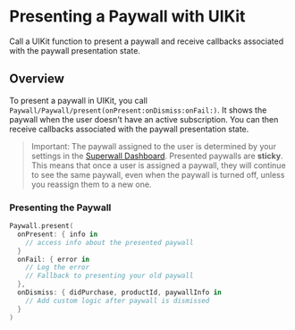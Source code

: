 # Presenting a Paywall with UIKit

Call a UIKit function to present a paywall and receive callbacks associated with the paywall presentation state.

## Overview

To present a paywall in UIKit, you call ``Paywall/Paywall/present(onPresent:onDismiss:onFail:)``. It shows the paywall when the user doesn't have an active subscription. You can then receive callbacks associated with the paywall presentation state.

> Important: The paywall assigned to the user is determined by your settings in the [Superwall Dashboard](https://superwall.com/dashboard). Presented paywalls are **sticky**. This means that once a user is assigned a paywall, they will continue to see the same paywall, even when the paywall is turned off, unless you reassign them to a new one.

### Presenting the Paywall

```swift
Paywall.present(
  onPresent: { info in
    // access info about the presented paywall
  }
  onFail: { error in 
    // Log the error
    // Fallback to presenting your old paywall
  },
  onDismiss: { didPurchase, productId, paywallInfo in
    // Add custom logic after paywall is dismissed
  }
)
```
